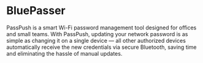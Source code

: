 # BluePasser
PassPush is a smart Wi-Fi password management tool designed for offices and small teams. With PassPush, updating your network password is as simple as changing it on a single device — all other authorized devices automatically receive the new credentials via secure Bluetooth, saving time and eliminating the hassle of manual updates.

